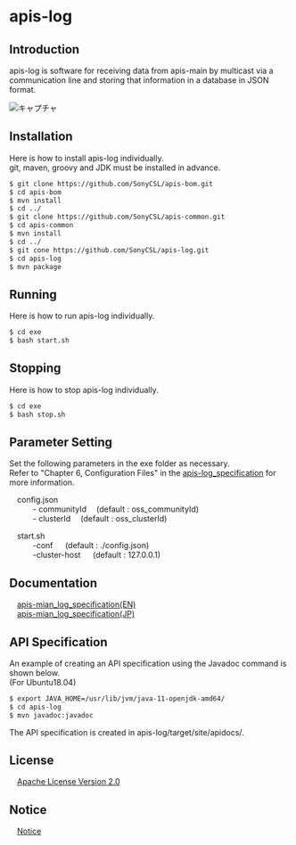 # apis-log

## Introduction

apis-log is software for receiving data from apis-main by multicast via a communication line and storing that information in a database in JSON format.

![キャプチャ](https://user-images.githubusercontent.com/71874910/95825383-bb4d5000-0d6b-11eb-97ab-c0012842111c.PNG)


## Installation
Here is how to install apis-log individually.  
git, maven, groovy and JDK must be installed in advance.

```bash
$ git clone https://github.com/SonyCSL/apis-bom.git
$ cd apis-bom
$ mvn install
$ cd ../
$ git clone https://github.com/SonyCSL/apis-common.git
$ cd apis-common
$ mvn install
$ cd ../
$ git cone https://github.com/SonyCSL/apis-log.git
$ cd apis-log
$ mvn package
```

## Running

Here is how to run apis-log individually.  

```bash
$ cd exe
$ bash start.sh
```

## Stopping

Here is how to stop apis-log individually.  

```bash
$ cd exe
$ bash stop.sh
```

## Parameter Setting
Set the following parameters in the exe folder as necessary.   
Refer to "Chapter 6, Configuration Files" in the [apis-log_specification](#anchor1) for more information.

&emsp;config.json   
&emsp;&emsp;&emsp;- communityId   &emsp;(default : oss_communityId)  
&emsp;&emsp;&emsp;- clusterId     &emsp;(default : oss_clusterId)  

&emsp;start.sh  
&emsp;&emsp;&emsp;-conf &emsp; (default : ./config.json)  
&emsp;&emsp;&emsp;-cluster-host &emsp; (default : 127.0.0.1)  



<a id="anchor1"></a>
## Documentation
&emsp;[apis-mian_log_specification(EN)](https://github.com/SonyCSL/apis-log/blob/main/doc/en/apis-log_specification_EN.md)  
&emsp;[apis-mian_log_specification(JP)](https://github.com/SonyCSL/apis-log/blob/main/doc/jp/apis-log_specification_JP.md)

## API Specification  

An example of creating an API specification using the Javadoc command is shown below.  
(For Ubuntu18.04)  
  
```bash  
$ export JAVA_HOME=/usr/lib/jvm/java-11-openjdk-amd64/  
$ cd apis-log  
$ mvn javadoc:javadoc  
```  

The API specification is created in apis-log/target/site/apidocs/.  


## License
&emsp;[Apache License Version 2.0](https://github.com/SonyCSL/apis-log/blob/master/LICENSE)


## Notice
&emsp;[Notice](https://github.com/SonyCSL/apis-log/blob/master/NOTICE.md)
